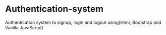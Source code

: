 # Authentication-system
Authentication system to signup, login and logout using(Html, Bootstrap and Vanilla JavaScript)
